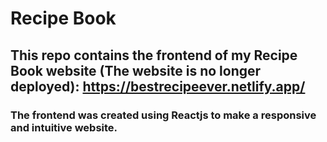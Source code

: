 # Recipe Book

## This repo contains the frontend of my Recipe Book website (The website is no longer deployed): https://bestrecipeever.netlify.app/

### The frontend was created using Reactjs to make a responsive and intuitive website. 
